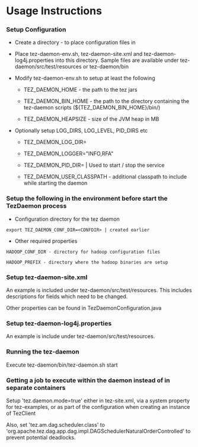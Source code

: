 <!--
  Licensed under the Apache License, Version 2.0 (the "License");
  you may not use this file except in compliance with the License.
  You may obtain a copy of the License at

    http://www.apache.org/licenses/LICENSE-2.0

  Unless required by applicable law or agreed to in writing, software
  distributed under the License is distributed on an "AS IS" BASIS,
  WITHOUT WARRANTIES OR CONDITIONS OF ANY KIND, either express or implied.
  See the License for the specific language governing permissions and
  limitations under the License. See accompanying LICENSE file.
-->

Usage Instructions
==================

### Setup Configuration

   - Create a directory - <CONFDIR> to place configuration files in

   - Place tez-daemon-env.sh, tez-daemon-site.xml and tez-daemon-log4j.properties into this directory. Sample files are available under tez-daemon/src/test/resources or tez-daemon/bin

   - Modify tez-daemon-env.sh to setup at least the following

      - TEZ_DAEMON_HOME - the path to the tez jars

      - TEZ_DAEMON_BIN_HOME - the path to the directory containing the tez-daemon scripts (${TEZ_DAEMON_BIN_HOME}/bin/<scripts>)

      - TEZ_DAEMON_HEAPSIZE - size of the JVM heap in MB

   - Optionally setup LOG_DIRS, LOG_LEVEL, PID_DIRS etc

      - TEZ_DAEMON_LOG_DIR=<PathToLogDir>

      - TEZ_DAEMON_LOGGER="INFO,RFA"

      - TEZ_DAEMON_PID_DIR=<PathToPidDir> | Used to start / stop the service

      - TEZ_DAEMON_USER_CLASSPATH - additional classpath to include while starting the daemon


###  Setup the following in the environment before start the TezDaemon process

   - Configuration directory for the tez daemon

    export TEZ_DAEMON_CONF_DIR=<CONFDIR> | created earlier

   - Other required properties

    HADOOP_CONF_DIR - directory for hadoop configuration files

    HADOOP_PREFIX - directory where the hadoop binaries are setup


### Setup tez-daemon-site.xml
An example is included under tez-daemon/src/test/resources. This includes descriptions for fields which need to be changed.

Other properties can be found in TezDaemonConfiguration.java

### Setup tez-daemon-log4j.properties
An example is include under tez-daemon/src/test/resources.


### Running the tez-daemon
Execute tez-daemon/bin/tez-daemon.sh start


### Getting a job to execute within the daemon instead of in separate containers
Setup 'tez.daemon.mode=true' either in tez-site.xml, via a system property for tez-examples, or as part of the configuration when creating an instance of TezClient

Also, set 'tez.am.dag.scheduler.class' to 'org.apache.tez.dag.app.dag.impl.DAGSchedulerNaturalOrderControlled' to prevent potential deadlocks.